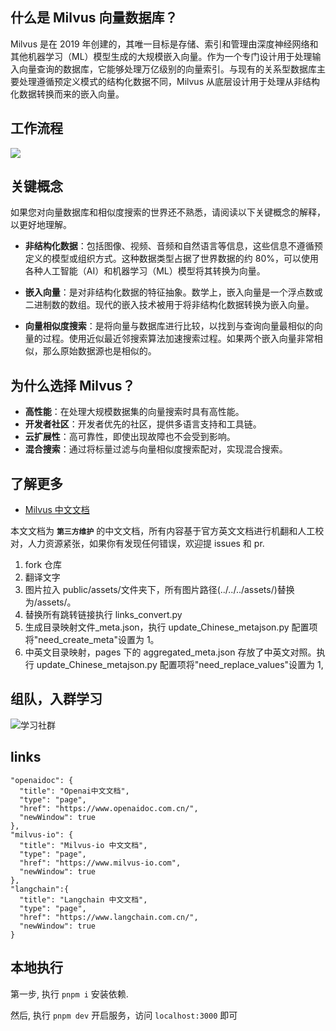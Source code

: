 ## 什么是 Milvus 向量数据库？

Milvus 是在 2019 年创建的，其唯一目标是存储、索引和管理由深度神经网络和其他机器学习（ML）模型生成的大规模嵌入向量。作为一个专门设计用于处理输入向量查询的数据库，它能够处理万亿级别的向量索引。与现有的关系型数据库主要处理遵循预定义模式的结构化数据不同，Milvus 从底层设计用于处理从非结构化数据转换而来的嵌入向量。

## 工作流程

![](https://milvus.io/static/3b65292e6a7d800168c56ecfd8f7109e/0a251/milvus_workflow.jpg)

## 关键概念

如果您对向量数据库和相似度搜索的世界还不熟悉，请阅读以下关键概念的解释，以更好地理解。

- **非结构化数据**：包括图像、视频、音频和自然语言等信息，这些信息不遵循预定义的模型或组织方式。这种数据类型占据了世界数据的约 80%，可以使用各种人工智能（AI）和机器学习（ML）模型将其转换为向量。

- **嵌入向量**：是对非结构化数据的特征抽象。数学上，嵌入向量是一个浮点数或二进制数的数组。现代的嵌入技术被用于将非结构化数据转换为嵌入向量。

- **向量相似度搜索**：是将向量与数据库进行比较，以找到与查询向量最相似的向量的过程。使用近似最近邻搜索算法加速搜索过程。如果两个嵌入向量非常相似，那么原始数据源也是相似的。

## 为什么选择 Milvus？

- **高性能**：在处理大规模数据集的向量搜索时具有高性能。
- **开发者社区**：开发者优先的社区，提供多语言支持和工具链。
- **云扩展性**：高可靠性，即使出现故障也不会受到影响。
- **混合搜索**：通过将标量过滤与向量相似度搜索配对，实现混合搜索。

## 了解更多

- [Milvus 中文文档](https://www.milvus-io.com/)

本文文档为 **`第三方维护`** 的中文文档，所有内容基于官方英文文档进行机翻和人工校对，人力资源紧张，如果你有发现任何错误，欢迎提 issues 和 pr.

1. fork 仓库
2. 翻译文字
3. 图片拉入 public/assets/文件夹下，所有图片路径(../../../assets/)替换为/assets/。
4. 替换所有跳转链接执行 links_convert.py
5. 生成目录映射文件\_meta.json，执行 update_Chinese_metajson.py 配置项将"need_create_meta"设置为 1。
6. 中英文目录映射，pages 下的 aggregated_meta.json 存放了中英文对照。执行 update_Chinese_metajson.py 配置项将"need_replace_values"设置为 1,

## 组队，入群学习

![学习社群](https://www.aiqbh.com/jiaqun.jpg)

## links

```
"openaidoc": {
  "title": "Openai中文文档",
  "type": "page",
  "href": "https://www.openaidoc.com.cn/",
  "newWindow": true
},
"milvus-io": {
  "title": "Milvus-io 中文文档",
  "type": "page",
  "href": "https://www.milvus-io.com",
  "newWindow": true
},
"langchain":{
  "title": "Langchain 中文文档",
  "type": "page",
  "href": "https://www.langchain.com.cn/",
  "newWindow": true
}
```

## 本地执行

第一步, 执行 `pnpm i` 安装依赖.

然后, 执行 `pnpm dev` 开启服务，访问 `localhost:3000` 即可
